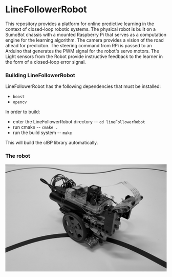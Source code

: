# LineFollowerRobot
This repository provides a platform for online predictive learning in the context of closed-loop robotic systems. The physical robot is built on a SumoBot chassis with a mounted Raspberry Pi that serves as a computation engine for the learning algorithm. The camera provides a vision of the road ahead for prediciton. The steering command from RPi is passed to an Arduino that generates the PWM signal for the robot's servo motors. The Light sensors from the Robot provide instructive feedback to the learner in the form of a closed-loop error signal.

### Building LineFollowerRobot
LineFollowerRobot has the following dependencies that must be installed:
- ``boost``
- ``opencv``

In order to build:
- enter the LineFollowerRobot directory -- ``cd lineFollowerRobot``
- run cmake -- ``cmake .``
- run the build system -- ``make``

This will build the clBP library automatically.

### The robot

![](robot.jpg)
